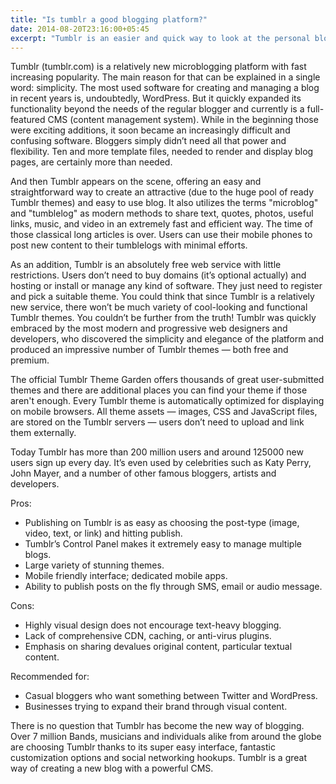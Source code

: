 ```yaml
---
title: "Is tumblr a good blogging platform?"
date: 2014-08-20T23:16:00+05:45
excerpt: "Tumblr is an easier and quick way to look at the personal blog and make interaction easier."
---
```


Tumblr (tumblr.com) is a relatively new microblogging platform with fast increasing popularity. The main reason for that can be explained in a single word: simplicity. The most used software for creating and managing a blog in recent years is, undoubtedly, WordPress. But it quickly expanded its functionality beyond the needs of the regular blogger and currently is a full-featured CMS (content management system). While in the beginning those were exciting additions, it soon became an increasingly difficult and confusing software. Bloggers simply didn’t need all that power and flexibility. Ten and more template files, needed to render and display blog pages, are certainly more than needed.

And then Tumblr appears on the scene, offering an easy and straightforward way to create an attractive (due to the huge pool of ready Tumblr themes) and easy to use blog. It also utilizes the terms "microblog" and "tumblelog" as modern methods to share text, quotes, photos, useful links, music, and video in an extremely fast and efficient way. The time of those classical long articles is over. Users can use their mobile phones to post new content to their tumblelogs with minimal efforts.

As an addition, Tumblr is an absolutely free web service with little restrictions. Users don’t need to buy domains (it’s optional actually) and hosting or install or manage any kind of software. They just need to register and pick a suitable theme. You could think that since Tumblr is a relatively new service, there won’t be much variety of cool-looking and functional Tumblr themes. You couldn’t be further from the truth! Tumblr was quickly embraced by the most modern and progressive web designers and developers, who discovered the simplicity and elegance of the platform and produced an impressive number of Tumblr themes — both free and premium.

The official Tumblr Theme Garden offers thousands of great user-submitted themes and there are additional places you can find your theme if those aren't enough. Every Tumblr theme is automatically optimized for displaying on mobile browsers. All theme assets — images, CSS and JavaScript files, are stored on the Tumblr servers — users don’t need to upload and link them externally.

Today Tumblr has more than 200 million users and around 125000 new users sign up every day. It’s even used by celebrities such as Katy Perry, John Mayer, and a number of other famous bloggers, artists and developers.

Pros:

- Publishing on Tumblr is as easy as choosing the post-type (image, video, text, or link) and hitting publish.
- Tumblr’s Control Panel makes it extremely easy to manage multiple blogs.
- Large variety of stunning themes.
- Mobile friendly interface; dedicated mobile apps.
- Ability to publish posts on the fly through SMS, email or audio message.

Cons:

- Highly visual design does not encourage text-heavy blogging.
- Lack of comprehensive CDN, caching, or anti-virus plugins.
- Emphasis on sharing devalues original content, particular textual content.

Recommended for:

- Casual bloggers who want something between Twitter and WordPress.
- Businesses trying to expand their brand through visual content.

There is no question that Tumblr has become the new way of blogging. Over 7 million Bands, musicians and individuals alike from around the globe are choosing Tumblr thanks to its super easy interface, fantastic customization options and social networking hookups. Tumblr is a great way of creating a new blog with a powerful CMS.
